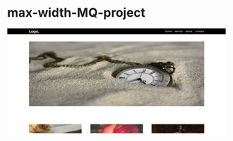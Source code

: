 # max-width-MQ-project

<a href="https://vocal-vacherin-b8ac01.netlify.app/" target="_blank">
  <img src="https://github.com/13-Bhupendra/max-width-MQ-project/blob/main/Screenshot%202024-12-25%20112743.png">
</a>
